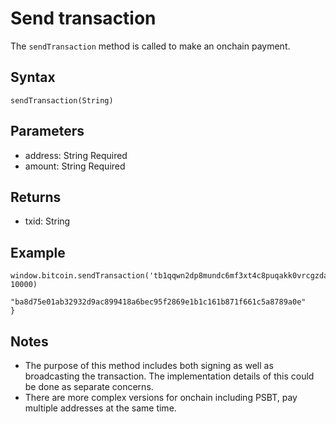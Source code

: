 # Send transaction

The `sendTransaction` method is called to make an onchain payment. 

## Syntax

```
sendTransaction(String)
```

## Parameters

- address: String <span class="badge">Required</span>
- amount: String <span class="badge">Required</span>

## Returns

- txid: String 

## Example

```
window.bitcoin.sendTransaction('tb1qqwn2dp8mundc6mf3xt4c8puqakk0vrcgzdayq2', 10000)

"ba8d75e01ab32932d9ac899418a6bec95f2869e1b1c161b871f661c5a8789a0e"
}
```

## Notes

- The purpose of this method includes both signing as well as broadcasting the transaction. The implementation details of this could be done as separate concerns. 
- There are more complex versions for onchain including PSBT, pay multiple addresses at the same time.
